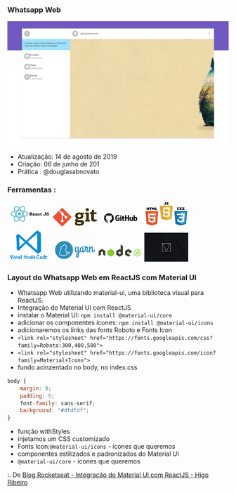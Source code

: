 ### Whatsapp Web 

![Whatsapp Web](/images/whatsapp-web-material-ui.jpg)

- Atualização: 14 de agosto de 2019 
- Criação: 06 de junho de 201
- Prática : @douglasabnovato

### Ferramentas : 

![ReactJS](/images/logo-reactjs.jpg)
![Git](/images/logo-git.png)
![Github](/images/logo-github.png)
![HTML/CSS/Javascript](/images/logo-html-css-js.jpeg)
![VSCode](/images/logo-VSCode.png)
![Yarn](/images/logo-yarn.png)
![Nodejs](/images/nodejs.png)
![Material Design Lite Google](/images/logo-material-design-lite-google.jpg)

### Layout do Whatsapp Web em ReactJS com Material UI 

- Whatsapp Web utilizando material-ui, uma biblioteca visual para ReactJS.
- Integração do Material UI com ReactJS
- instalar o Material UI: `npm install @material-ui/core`
- adicionar os componentes ícones: `npm install @material-ui/icons`
- adicionaremos os links das fonts Roboto e Fonts Icon
- `<link rel="stylesheet" href="https://fonts.googleapis.com/css?family=Roboto:300,400,500">`
- `<link rel="stylesheet" href="https://fonts.googleapis.com/icon?family=Material+Icons">`
- fundo acinzentado no body, no index.css
````js
body {
    margin: 0;
    padding: 0;
    font-family: sans-serif;
    background: "#dfdfdf";
}
````
- função withStyles
- injetamos um CSS customizado
- Fonts Icon:`@material-ui/icons` - ícones que queremos
- componentes estilizados e padronizados do Material UI
- `@material-ui/core` - ícones que queremos

:. De [Blog Rocketseat - Integração do Material UI com ReactJS - Higo Ribeiro](https://blog.rocketseat.com.br/react-material-ui/)